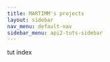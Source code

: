 ```yaml
---
title: MARTIMM's projects
layout: sidebar
nav_menu: default-nav
sidebar_menu: api2-tuts-sidebar
---
```

tut index